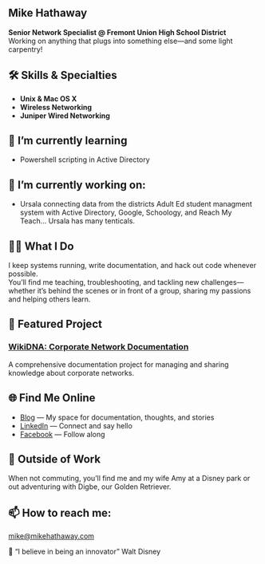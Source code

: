 ## Mike Hathaway

**Senior Network Specialist @ Fremont Union High School District**  
Working on anything that plugs into something else—and some light carpentry!


## 🛠️ Skills & Specialties
- **Unix & Mac OS X**
- **Wireless Networking**
- **Juniper Wired Networking**

## 🌱 I’m currently learning 
- Powershell scripting in Active Directory

## 🔭 I’m currently working on:
- Ursala connecting data from the districts Adult Ed student managment system with Active Directory, Google, Schoology, and Reach My Teach... Ursala has many tenticals.  

## 👨‍💻 What I Do
I keep systems running, write documentation, and hack out code whenever possible.  
You’ll find me teaching, troubleshooting, and tackling new challenges—whether it’s behind the scenes or in front of a group, sharing my passions and helping others learn.

## 🚀 Featured Project

### [WikiDNA: Corporate Network Documentation](https://github.com/mjh2901/WikiDNA)
A comprehensive documentation project for managing and sharing knowledge about corporate networks.

## 🌐 Find Me Online
- [Blog](https://mikehathawya.com) — My space for documentation, thoughts, and stories
- [LinkedIn](https://www.linkedin.com/in/hathawaymike/) — Connect and say hello
- [Facebook](https://www.facebook.com/mikehathaway/) — Follow along

## 🏰 Outside of Work
When not commuting, you’ll find me and my wife Amy at a Disney park or out adventuring with Digbe, our Golden Retriever.

## 📫 How to reach me:
mike@mikehathaway.com

💭 “I believe in being an innovator” Walt Disney